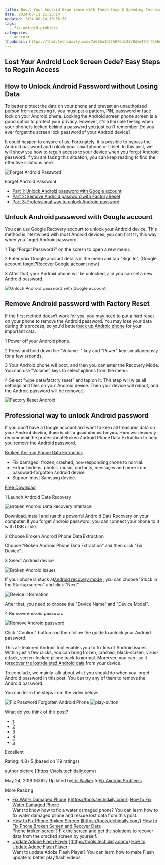 ```yaml
---
title: Boost Your Android Experience with These Easy 8 Speeding Techniques
date: 2024-08-11 21:25:14
updated: 2024-08-14 10:36:36
tags:
  - fix-android-problems
categories:
  - android
thumbnail: https://thmb.techidaily.com/7a686a1b526676a12878d5e404ff256d91c8737d5163c7ab05139a28f15cb6cd.jpg
---
```


## Lost Your Android Lock Screen Code? Easy Steps to Regain Access

## How to Unlock Android Password without Losing Data

 To better protect the data on your phone and prevent an unauthorized person from accessing it, you must put a pattern, PIN, password or face lock on your Android phone. Locking the Android screen phone screen is a good option to protect your privacy. However, it's a horrible feeling when your phone is locked behind a password you just can't remember. Do you ever forget the screen lock password of your Android device?

 It could happen to anyone of us. Fortunately, it is possible to bypass the Android password and unlock your smartphone or tablet. In this post, we will show you how to regain access to your device when you forgot Android password. If you are facing this situation, you can keep reading to find the effective solutions here.

![Forget Android Password](https://www.aiseesoft.com/images/feature/forget-android-password.jpg)

Forget Android Password

* [Part 1: Unlock Android password with Google account](https://tools.techidaily.com/)
* [Part 2: Remove Android password with Factory Reset](https://tools.techidaily.com/)
* [Part 3: Professional way to unlock Android password](https://tools.techidaily.com/)

## Unlock Android password with Google account

 You can use Google Recovery account to unlock your Android device. This method is intertwined with most Android devices, you can first try this way when you forget Android password.

1 Tap "Forgot Password?" on the screen to open a new menu.

2 Enter your Google account details in the menu and tap "Sign In". (Google account forgot?[Recover Google account](https://tools.techidaily.com/) now.)

3 After that, your Android phone will be unlocked, and you can set a new Android password.

![Unlock Android password with Google account](https://www.aiseesoft.com/images/broken-android-data-recovery/unlock-android-with-google-account.jpg)

## Remove Android password with Factory Reset

 If the first method doesn't work for you, you may need to put a hard reset on your phone to remove the Android password. You may lose your data during this process, so you'd better[back up Android phone](https://tools.techidaily.com/) for your important data.

1 Power off your Android phone.

2 Press and hold down the "Volume -" key and "Power" key simultaneously for a few seconds.

3 Your Android phone will boot, and then you can enter the Recovery Mode. You can use "Volume" keys to select options from the menu.

4 Select "wipe data/factory reset" and tap on it. This step will wipe all settings and files on your Android device. Then your device will reboot, and the Android password will be removed.

![Factory Reset Android](https://www.aiseesoft.com/images/broken-android-data-recovery/factory-reset-android.jpg)

## Professional way to unlock Android password

 If you don't have a Google account and want to keep all treasured data on your Android device, there is still a good choice for you. Here we sincerely recommend the professional Broken Android Phone Data Extraction to help you remove the Android password.

[Broken Android Phone Data Extraction](https://tools.techidaily.com/aiseesoft-android-data-recovery/)

* Fix damaged, frozen, crashed, non-responding phone to normal.
* Extract videos, photos, music, contacts, messages and more from password-forgotten Android device.
* Support most Samsung device.

[Free Download](https://secure.2checkout.com/order/cart.php?PRODS=4644627&QTY=1&AFFILIATE=108875)

1 Launch Android Data Recovery

![Broken Android Data Recovery Interface](https://www.aiseesoft.com/images/broken-android-data-recovery/broken-android-recovery-interface.jpg)

 Download, install and run this powerful Android Data Recovery on your computer. If you forget Android password, you can connect your phone to it with USB cable.

2 Choose Broken Android Phone Data Extraction

 Choose "Broken Android Phone Data Extraction" and then click "Fix Device".

3 Select Android device

![Broken Android Issues](https://www.aiseesoft.com/images/broken-android-data-recovery/broken-android-issue.jpg)

 If your phone is stuck at[Android recovery mode](https://tools.techidaily.com/) , you can choose "Stuck in the Startup screen" and click "Next".

![Device Information](https://www.aiseesoft.com/images/broken-android-data-recovery/device-information.jpg)

After that, you need to choose the "Device Name" and "Device Model".

4 Remove Android password

![Remove Android password](https://www.aiseesoft.com/images/broken-android-data-recovery/downloading.jpg)

 Click "Confirm" button and then follow the guide to unlock your Android password.

 This all-featured Android tool enables you to fix lots of Android issues. Within just a few clicks, you can bring frozen, crashed, black-screen, virus-attack, screen-locked phone back to normal. Moreover, you can use it to[recover the lost/deleted Android data](https://tools.techidaily.com/) from your device.

 To conclude, we mainly talk about what you should do when you forget Android password in this post. You can try any of them to remove the Android password.

You can learn the steps from the video below:

![Fix Password Forgotten Android Phone](https://www.aiseesoft.com/images/youtube-video/video-fix-password-forgotten-android.jpg) ![play-button](https://www.aiseesoft.com/images/play-button.png)

What do you think of this post?

* [1](https://tools.techidaily.com/)
* [2](https://tools.techidaily.com/)
* [3](https://tools.techidaily.com/)
* [4](https://tools.techidaily.com/)
* [5](https://tools.techidaily.com/)

Excellent

Rating: 4.8 / 5 (based on 119 ratings)

[author picture](https://www.aiseesoft.com/images/author/iris.png) ](https://tools.techidaily.com/)

 May 24, 2018 16:00 / Updated by[Iris Walker](https://tools.techidaily.com/) to[Fix Android Problems](https://tools.techidaily.com/)

More Reading

* [Fix Water Damaged Phone](https://www.aiseesoft.com/images/more-reading/how-to-fix-water-damaged-phone-s.jpg) ](https://tools.techidaily.com/) [How to Fix Water Damaged Phone](https://tools.techidaily.com/)  
 Want to know how to fix a water damaged phone? You can learn how to fix water damaged phone and rescue lost data from this post.
* [How to Fix Phone Broken Screen](https://www.aiseesoft.com/images/more-reading/fix-broken-phone-s.jpg) ](https://tools.techidaily.com/) [How to Fix Phone Broken Screen and Recover Data](https://tools.techidaily.com/)  
 Phone broken screen? Fix the screen and get the solutions to recover data from the cracked screen by yourself.
* [Update Adobe Flash Player](https://www.aiseesoft.com/images/more-reading/flash-update-s.jpg) ](https://tools.techidaily.com/) [How to Update Adobe Flash Player](https://tools.techidaily.com/)  
 Want to update Adobe Flash Player? You can learn how to make Flash update to better play flash videos.

<ins class="adsbygoogle"
     style="display:block"
     data-ad-format="autorelaxed"
     data-ad-client="ca-pub-7571918770474297"
     data-ad-slot="1223367746"></ins>



<ins class="adsbygoogle"
     style="display:block"
     data-ad-client="ca-pub-7571918770474297"
     data-ad-slot="8358498916"
     data-ad-format="auto"
     data-full-width-responsive="true"></ins>

